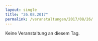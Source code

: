 ```yaml
---
layout: single
title: "26.08.2017"
permalink: /veranstaltungen/2017/08/26/
---
```


Keine Veranstaltung an diesem Tag.
